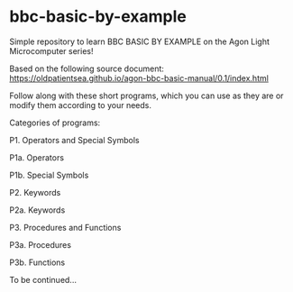 # bbc-basic-by-example
Simple repository to learn BBC BASIC BY EXAMPLE on the Agon Light Microcomputer series!

Based on the following source document: 
https://oldpatientsea.github.io/agon-bbc-basic-manual/0.1/index.html

Follow along with these short programs, which you can use as they are or modify them according to your needs.

Categories of programs:

P1. Operators and Special Symbols

  P1a. Operators
  
  P1b. Special Symbols

P2. Keywords

  P2a. Keywords

P3. Procedures and Functions

  P3a. Procedures
  
  P3b. Functions

To be continued...
